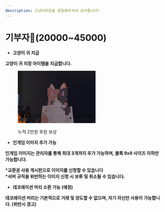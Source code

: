 ```yaml
---
description: 고냥이타운을 응원해주셔서 감사합니다!
---
```


# 기부자💸(20000\~45000)

* **고양이 귀 지급**

**고양이 귀 치장 아이템을 지급합니다.**&#x20;

<figure><img src="../../.gitbook/assets/image (5) (2) (1).png" alt=""><figcaption><p>누적 2만원 후원 보상</p></figcaption></figure>

* **인게임 이미지 추가 가능**&#x20;

**인게임 이미지는 관리자를 통해 최대 3개까지 추가 가능하며, 블록 9x9 사이즈 이하만 가능합니다.**&#x20;

**\*교환권 사용 게시판으로 이미지를 신청할 수 있습니다**\
**\*서버 규칙을 위반하는 이미지 신청 시 보류 및 취소될 수 있습니다.**

* **데코레이션 머리 소환 가능 (예정)**

**데코레이션 머리는 기본적으로 거래 및 양도할 수 없으며, 자기 자신만 사용이 가능합니다.  (위반시 경고)**
